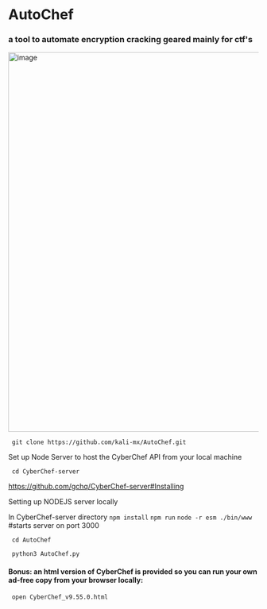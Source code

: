 # AutoChef 
### a tool to automate encryption cracking geared mainly for ctf's

<img width="765" alt="image" src="https://user-images.githubusercontent.com/76034874/218293544-9b355e4b-4a77-4848-b158-123b45d6f409.png">


` 
git clone https://github.com/kali-mx/AutoChef.git 
`

Set up Node Server to host the CyberChef API from your local machine

` cd CyberChef-server`

https://github.com/gchq/CyberChef-server#Installing

Setting up NODEJS server locally

In CyberChef-server directory
`npm install`
`npm run`
`node -r esm ./bin/www`       #starts server on port 3000


` cd AutoChef`

` python3 AutoChef.py`


#### Bonus: an html version of CyberChef is provided so you can run your own ad-free copy from your browser locally:
` open CyberChef_v9.55.0.html`

